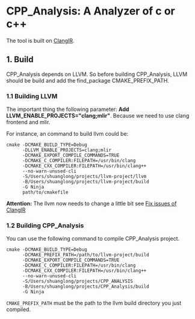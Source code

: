 
# CPP_Analysis: A Analyzer of c or c++

The tool is built on [ClangIR](https://llvm.github.io/clangir//).

## 1.  Build
CPP_Analysis depends on LLVM. So before building CPP_Analysis, LLVM should be build and add the find_package CMAKE_PREFIX_PATH.

### 1.1 Building LLVM
The important thing the following parameter: **Add LLVM_ENABLE_PROJECTS="clang;mlir"**. Because we need to use clang frontend and mlir.

For instance, an command to build llvm could be:
```
cmake -DCMAKE_BUILD_TYPE=Debug
      -DLLVM_ENABLE_PROJECTS=clang;mlir
      -DCMAKE_EXPORT_COMPILE_COMMANDS=TRUE 
      -DCMAKE_C_COMPILER:FILEPATH=/usr/bin/clang
      -DCMAKE_CXX_COMPILER:FILEPATH=/usr/bin/clang++
      --no-warn-unused-cli 
      -S/Users/shuanglong/projects/llvm-project/llvm 
      -B/Users/shuanglong/projects/llvm-project/build 
      -G Ninja 
      path/to/cmakefile
```

**Attention:** The llvm now needs to change a little bit see [Fix issues of ClangIR](https://github.com/ShlKan/CPP_Analysis/issues/1)

### 1.2 Building CPP_Analysis
You can use the following command to compile CPP_Analysis project.
```
cmake -DCMAKE_BUILD_TYPE=Debug 
	  -DCMAKE_PREFIX_PATH=/path/to/llvm-project/build 
	  -DCMAKE_EXPORT_COMPILE_COMMANDS=TRUE 
	  -DCMAKE_C_COMPILER:FILEPATH=/usr/bin/clang 
	  -DCMAKE_CXX_COMPILER:FILEPATH=/usr/bin/clang++ 
	  --no-warn-unused-cli 
	  -S/Users/shuanglong/projects/CPP_ANALYSIS 
	  -B/Users/shuanglong/projects/CPP_Analysis/build 
	  -G Ninja
```

`CMAKE_PREFIX_PATH` must be the path to the llvm build directory you just compiled.




